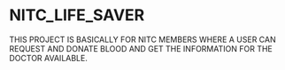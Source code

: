 # NITC_LIFE_SAVER
THIS PROJECT IS BASICALLY FOR NITC MEMBERS WHERE A USER CAN REQUEST AND DONATE BLOOD AND GET THE INFORMATION FOR THE DOCTOR AVAILABLE.
